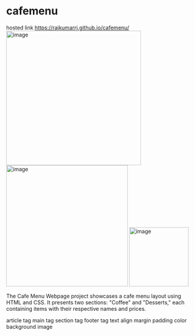 # cafemenu
hosted link https://rajkumarrj.github.io/cafemenu/
<img width="359" alt="image" src="https://github.com/RajkumarRj/cafemenu/assets/142428565/6171742d-2077-4a7f-a9cd-6f64f99b5a73">
<img width="324" alt="image" src="https://github.com/RajkumarRj/cafemenu/assets/142428565/2859a51f-3a79-4f8c-af39-bf90c3dc95c4">
<img width="158" alt="image" src="https://github.com/RajkumarRj/cafemenu/assets/142428565/bdbaca83-b33e-465e-9edc-f69fa0c7a88e">

The Cafe Menu Webpage project showcases a cafe menu layout using HTML and CSS. 
It presents two sections: "Coffee" and "Desserts," each containing items with their respective names and prices.

article tag
main tag
section tag
footer tag
text align
margin
padding
color
background image

